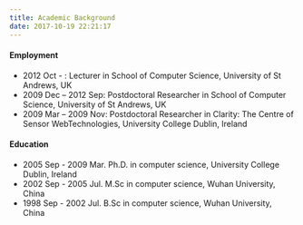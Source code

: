 ```yaml
---
title: Academic Background
date: 2017-10-19 22:21:17
---
```

#### Employment
* 2012 Oct -  : Lecturer in School of Computer Science, University of St Andrews, UK                
* 2009 Dec – 2012 Sep: Postdoctoral Researcher in School of Computer Science, University of St Andrews, UK     
* 2009 Mar – 2009 Nov: Postdoctoral Researcher in Clarity: The Centre of Sensor WebTechnologies, University College Dublin, Ireland

#### Education
* 2005 Sep - 2009 Mar. Ph.D. in computer science, University College Dublin, Ireland
* 2002 Sep - 2005 Jul. M.Sc in computer science, Wuhan University, China
* 1998 Sep - 2002 Jul. B.Sc in computer science, Wuhan University, China